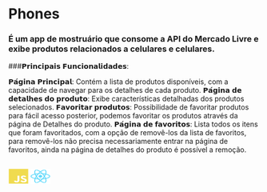 ﻿# Phones

### É um app de mostruário que consome a API do Mercado Livre e exibe produtos relacionados a celulares e celulares. 

###𝗣𝗿𝗶𝗻𝗰𝗶𝗽𝗮𝗶𝘀 𝗙𝘂𝗻𝗰𝗶𝗼𝗻𝗮𝗹𝗶𝗱𝗮𝗱𝗲𝘀:
 
𝗣𝗮́𝗴𝗶𝗻𝗮 𝗣𝗿𝗶𝗻𝗰𝗶𝗽𝗮𝗹: Contém a lista de produtos disponíveis, com a capacidade de navegar para os detalhes de cada produto.
𝗣𝗮́𝗴𝗶𝗻𝗮 𝗱𝗲 𝗱𝗲𝘁𝗮𝗹𝗵𝗲𝘀 𝗱𝗼 𝗽𝗿𝗼𝗱𝘂𝘁𝗼: Exibe características detalhadas dos produtos selecionados.
𝗙𝗮𝘃𝗼𝗿𝗶𝘁𝗮𝗿 𝗽𝗿𝗼𝗱𝘂𝘁𝗼𝘀: Possibilidade de favoritar produtos para fácil acesso posterior, podemos favoritar os produtos através da página de Detalhes do produto.
𝗣𝗮́𝗴𝗶𝗻𝗮 𝗱𝗲 𝗳𝗮𝘃𝗼𝗿𝗶𝘁𝗼𝘀: Lista todos os itens que foram favoritados, com a opção de removê-los da lista de favoritos, para removê-los não precisa necessariamente entrar na página de favoritos, ainda na página de detalhes do produto é possível a remoção.


## 
<div>
  <img align="center" alt="Rafa-Js" height="30" width="40" src="https://raw.githubusercontent.com/devicons/devicon/master/icons/javascript/javascript-plain.svg">
  <img align="center" alt="Rafa-React" height="30" width="40" src="https://raw.githubusercontent.com/devicons/devicon/master/icons/react/react-original.svg">
</div>

